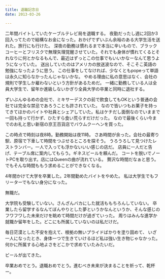 ```yaml
---
title: 退職記念日
date: 2013-03-26

---
```





二年間バイトしていたケーブルテレビ局を退職する。
夜勤だったし週に2回か3回入ってたので結構なお金になった。おかげでずいぶん余裕のある大学生活を送れた。旅行にも行けた。
深夜の勤務は慣れるまで本当に辛いもので、ブラックコーヒーとフリスクで無理矢理覚醒させていた。それでも身体が慣れてくるとそれなりに何とかなるもんで、最近はずっとこの仕事でもいいかなーなんて思うようになっていた。
送出していたのはアメリカの放送波なので、そこそこ英語の勉強になったように思う。
この仕事をしてなければ、少なくともpopeって単語は永久に知らなかったんじゃないかな。
やめる理由に私の意思はなく、会社の規則で学生しか雇わないという方針があるためだ。
一緒に勤務している人は全員大学生で、留年か進級しないかぎり全員大学の卒業と同時に退社する。

ずいぶんゆるめの会社で、ミキサーデスクの前で飲食してもOKという普通の会社では完全な禁忌であろうことも許されていた。
なので皆いつもお菓子を持ってきてほかのバイトや社員とシェアしていた。私はケチだし面倒なのでいままで一回も持って行かず、ひたすら食い荒らすだけだった。
なので最後くらい今までのお礼と思い新宿の京王百貨店でバウムクーヘンを買った。

この時点で時刻は夜8時。勤務開始は夜11時。
さあ時間が余った。会社の最寄り駅、原宿で下車して時間をつぶせるところを探そう。
うろうろして見つけたレストランバー。一人で入っても浮かないいい感じの店だ。
店員に一人だと告げ、テーブル席に案内してもらう。ギネスビールを頼んだ。
コートを脱いでノートPCを取り出す。店にはQueenの曲が流れている。
贅沢な時間だなぁと思う。でもそんな時間ももう求めることができなくなる。

4年間かけて大学を卒業した。2年間勤めたバイトをやめた。
私は大学生でもフリーターでもない身分になった。

無職だ。

大学院も受験していない。さんざんバカにした就活ももちろんしていない。
卒業したら留学するなんてぼんやりとした夢というかなんというか、そんな感じのフワフワした未来だけを眺めて時間だけが過ぎていった。
周りはみんな進学か就職か留年をした。どこにも所属していないのは私だけだ。

毎日茫漠とした不安を抱えて、根拠の無いプライドばかりを塗り固めて、
いざ一人になったとき、身体一つで生きていけるほど私は強い生き物じゃなかった。
何かに所属する心地よさをどこかで求めていたみたいだ。

ビールが出てきた。

卒業おめでとう。退職おめでとう。進むべき未来が決まることを祈って、乾杯ー。
